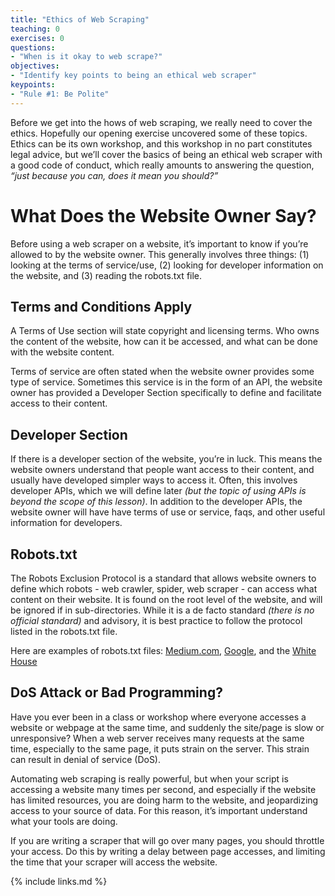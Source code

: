 ```yaml
---
title: "Ethics of Web Scraping"
teaching: 0
exercises: 0
questions:
- "When is it okay to web scrape?"
objectives:
- "Identify key points to being an ethical web scraper"
keypoints:
- "Rule #1: Be Polite"
---
```

Before we get into the hows of web scraping, we really need to cover the ethics. Hopefully our 
opening exercise uncovered some of these topics. Ethics can be its own workshop, and this workshop 
in no part constitutes legal advice, but we’ll cover the basics of being an ethical web scraper with 
a good code of conduct, which really amounts to answering the question, _“just because you can, does 
it mean you should?”_ 

# What Does the Website Owner Say?
Before using a web scraper on a website, it’s important to know if you’re allowed to by the website 
owner.  This generally involves three things: (1) looking at the terms of service/use, (2) looking 
for developer information on the website, and (3) reading the robots.txt file.  

## Terms and Conditions Apply
A Terms of Use section will state copyright and licensing terms. Who owns the content of the website, 
how can it be accessed, and what can be done with the website content. 

Terms of service are often stated when the website owner provides some type of service. Sometimes 
this service is in the form of an API, the website owner has provided a Developer Section specifically 
to define and facilitate access to their content.


## Developer Section
If there is a developer section of the website, you’re in luck. This means the website owners 
understand that people want access to their content, and usually have developed simpler ways to 
access it.  Often, this involves developer APIs, which we will define later 
_(but the topic of using APIs is beyond the scope of this lesson)_. In addition to the developer APIs, 
the website owner will have have terms of use or service, faqs, and other useful information for 
developers.


## Robots.txt
The Robots Exclusion Protocol is a standard that allows website owners to define which robots - 
web crawler, spider, web scraper - can access what content on their website. It is found on the root 
level of the website, and will be ignored if in sub-directories. While it is a de facto standard 
_(there is no official standard)_ and advisory, it is best practice to follow the protocol listed in 
the robots.txt file.  

Here are examples of robots.txt files: [Medium.com][medium-robots], [Google][google-robots], and 
the [White House][whitehouse-robots]


## DoS Attack or Bad Programming?
Have you ever been in a class or 
workshop where everyone accesses a website or webpage at the same time, 
and suddenly the site/page is slow or unresponsive? 
When a web server receives many requests at the same time, especially to the same page, 
it puts strain on the server.  This strain can result in denial of service (DoS).  

Automating web scraping is really powerful, 
but when your script is accessing a website many times per second, 
and especially if the website has limited resources, you are doing harm to the website, 
and jeopardizing access to your source of data. For this reason, 
it’s important understand what your tools are doing. 

If you are writing a scraper that will go over many pages, 
you should throttle your access.  Do this by writing a delay between page accesses, 
and limiting the time that your scraper will access the website. 


{% include links.md %}

[medium-robots]: https://medium.com/robots.txt 
[google-robots]: https://www.google.com/robots.txt 
[whitehouse-robots]: https://www.whitehouse.gov/robots.txt
